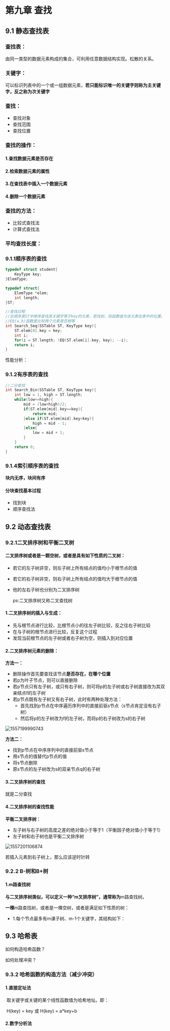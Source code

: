 # 第九章 查找

## 9.1 静态查找表

### 查找表：

由同一类型的数据元素构成的集合，可利用任意数据结构实现。松散的关系。

### 关键字：

可以标识列表中的一个或一组数据元素，**若只能标识唯一的关键字则称为主关键字，反之称为次关键字**

### 查找：

- 查找对象
- 查找范围
- 查找位置

### 查找的操作：

#### 1.查找数据元素是否存在

#### 2.检索数据元素的属性

#### 3.在查找表中插入一个数据元素

#### 4.删除一个数据元素

### 查找的方法：

- 比较式查找法
- 计算式查找法

### 平均查找长度：

### **9.1.1顺序表的查找**

~~~c++
typedef struct student{
    KeyType key;
}ElemType;

typedef struct{
    ElemType *elem;
    int length;
}ST;
~~~

~~~c++
//查找过程
//在顺序表ST中顺序查找其关键字等于key的元素，若找到，则函数值为该元素在表中的位置，否则为0
//EQ(a,b)函数是比较两个元素是否相等
int Search_Seq(SSTable ST, KeyType key){
    ST.elem[0].key = key;
    int i;
    for(i = ST.length; !EQ(ST.elem[i].key, key); --i);
    return i;
}
~~~

性能分析：

### 9.1.2有序表的查找

~~~c++
//二分查找
int Search_Bin(SSTable ST, KeyType key){
    int low = 1, high = ST.length;
    while(low<=high){
        mid = (low+high)/2;
        if(ST.elem[mid].key==key){
            return mid;
        }else if(ST.elem[mid].key>key){
            high = mid - 1;
        }else{
            low = mid + 1;
        }
    }
    return 0;
}
~~~

### 9.1.4索引顺序表的查找

**块内无序，块间有序**

#### 分块查找基本过程

- 找到块
- 顺序查找法



## 9.2 动态查找表

### 9.2.1二叉排序树和平衡二叉树

####  二叉排序树或者是一颗空树，或者是具有如下性质的二叉树：

- 若它的左子树非空，则左子树上所有结点的值均小于根节点的值

- 若它的右子树非空，则右子树上所有结点的值均大于根节点的值

- 他的左右子树也分别为二叉排序树

  ps:二叉排序树又称二叉查找树

#### 1.二叉排序树的插入与生成：

- 先与根节点进行比较，比根节点小的往左子树比较，反之往右子树比较
- 在与子树的根节点进行比较，反复这个过程
- 发现当前根节点的左子树或者右子树为空，则插入到对应位置

#### 2.二叉排序树元素的删除：

**方法一：**

- 删除操作首先要查找该节点**是否存在，在哪个位置**
- 若p为叶子节点，则可以直接删除
- 若p节点只有左子树，或只有右子树，则可将p的左子树或右子树直接改为其双亲结点f的左子树
- 若p节点既有左子树又有右子树，此时有两种处理方法：
  - 首先找到p节点在中序遍历序列中的直接前驱s节点（s节点肯定没有右子树）
  - 然后将p的左子树改为f的左子树，而将p的右子树改为s的右子树

![1557199990743](C:\Users\lyw\AppData\Roaming\Typora\typora-user-images\1557199990743.png)

**方法二：**

- 找到p节点在中序序列中的直接前驱s节点
- 用s节点的值替代p节点的值
- 将s节点删除
- 原s节点的左子树改为s的双亲节点q的右子树

#### 3.二叉排序树的查找

就是二分查找

#### 4.二叉排序树的查找性能

**平衡二叉排序树**：

- 左子树与右子树的高度之差的绝对值小于等于1（平衡因子绝对值小于等于1）
- 左子树和右子树也是平衡二叉排序树

![1557201106874](C:\Users\lyw\AppData\Roaming\Typora\typora-user-images\1557201106874.png)

若插入元素到右子树上，那么应该逆时针转

### 9.2.2 B-树和B+树

#### 1.m路查找树

**与二叉排序树类似，可以定义一种“m叉排序树”，通常称为**m路查找树。

​       **一棵**m路查找树，或者是一棵空树，或者是满足如下性质的树：

- 1.每个节点最多有m课子树、m-1个关键字，其结构如下：


## 9.3 哈希表

如何构造哈希函数？

如何处理冲突？

### 9.3.2 哈希函数的构造方法（减少冲突）

#### 1.直接定址法

​	取关键字或关键的某个线性函数值为哈希地址。即：

​	H(key) = key 或 H(key) = a*key+b

#### 2.数字分析法

​	